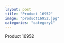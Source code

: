 ```yaml
---
layout: post
title: "Product 16952"
image: "product16952.jpg"
categories: "category1"
---
```

Product 16952
